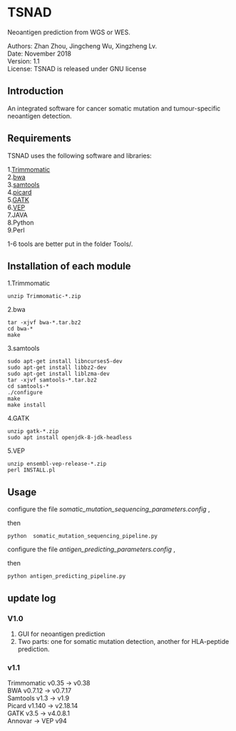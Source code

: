# TSNAD
 
 Neoantigen prediction from WGS or WES.    
   
 Authors: Zhan Zhou, Jingcheng Wu, Xingzheng Lv.  
 Date: November 2018  
 Version: 1.1  
 License: TSNAD is released under GNU license  

## Introduction  

An integrated software for cancer somatic mutation and tumour-specific neoantigen detection.  

## Requirements

TSNAD uses the following software and libraries:  
  	
  1.[Trimmomatic](http://www.usadellab.org/cms/uploads/supplementary/Trimmomatic/Trimmomatic-Src-0.38.zip)  
  2.[bwa](https://sourceforge.net/projects/bio-bwa/files/bwa-0.7.17.tar.bz2/download)  
  3.[samtools](https://sourceforge.net/projects/samtools/files/latest/download)  
  4.[picard](https://github.com/broadinstitute/picard/releases/download/2.18.15/picard.jar)    
  5.[GATK](https://github.com/broadinstitute/gatk/releases/download/4.0.11.0/gatk-4.0.11.0.zip)   
  6.[VEP](https://github.com/Ensembl/ensembl-vep/archive/release/94.zip)   
  7.JAVA     
  8.Python    
  9.Perl   
  
1-6 tools are better put in the folder Tools/.   

## Installation of each module

1.Trimmomatic   

	unzip Trimmomatic-*.zip

2.bwa

	tar -xjvf bwa-*.tar.bz2
	cd bwa-*
	make

3.samtools
	
	sudo apt-get install libncurses5-dev
	sudo apt-get install libbz2-dev
	sudo apt-get install liblzma-dev
	tar -xjvf samtools-*.tar.bz2
	cd samtools-*
	./configure
	make
	make install

4.GATK

	unzip gatk-*.zip
	sudo apt install openjdk-8-jdk-headless
	
5.VEP

	unzip ensembl-vep-release-*.zip
	perl INSTALL.pl

## Usage

configure the file *somatic_mutation_sequencing_parameters.config* ,

then 

	python  somatic_mutation_sequencing_pipeline.py

configure the file *antigen_predicting_parameters.config* ,

then 

	python antigen_predicting_pipeline.py

## update log

### V1.0 
1. GUI for neoantigen prediction  
2. Two parts: one for somatic mutation detection, another for HLA-peptide prediction.

### v1.1

  Trimmomatic v0.35 -> v0.38  
  BWA v0.7.12 -> v0.7.17  
  Samtools v1.3 -> v1.9  
  Picard v1.140 -> v2.18.14  
  GATK v3.5 -> v4.0.8.1  
  Annovar -> VEP v94  
 

  
 

